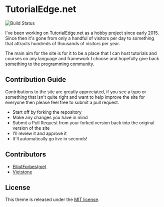 # TutorialEdge.net

![Build Status](https://travis-ci.org/elliotforbes/tutorialedge-v2.svg?branch=master)

I've been working on TutorialEdge.net as a hobby project since early 2015. Since then it's gone from only a handful of visitors per day to something that attracts hundreds of thousands of visitors per year. 

The main aim for the site is for it to be a place that I can host tutorials and courses on any language and framework I choose and hopefully give back something to the programming community.  

## Contribution Guide

Contributions to the site are greatly appreciated, if you see a typo or something that isn't quite right and want to help improve the site for everyone then please feel free to submit a pull request.

* Start off by forking the repository
* Make any changes you have in mind
* Submit a Pull Request from your forked version back into the original version of the site
* I'll review it and approve it
* It'll automatically go live in seconds!

## Contributors

* [ElliotForbes(me)](https://github.com/elliotforbes)
* [Vietstone](https://github.com/vietstone)

## License

This theme is released under the [MIT license](//github.com/Vimux/blank/blob/master/LICENSE.md).

